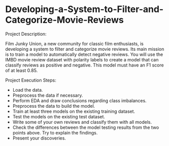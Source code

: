 # Developing-a-System-to-Filter-and-Categorize-Movie-Reviews

Project Description:

Film Junky Union, a new community for classic film enthusiasts, is developing a system to filter and categorize movie reviews. Its main mission is to train a model to automatically detect negative reviews. You will use the IMBD movie review dataset with polarity labels to create a model that can classify reviews as positive and negative. This model must have an F1 score of at least 0.85.

Project Execution Steps:

- Load the data.
- Preprocess the data if necessary.
- Perform EDA and draw conclusions regarding class imbalances.
- Preprocess the data to build the model.
- Train at least three models on the existing training dataset.
- Test the models on the existing test dataset.
- Write some of your own reviews and classify them with all models.
- Check the differences between the model testing results from the two points above. Try to explain the findings.
- Present your discoveries.
